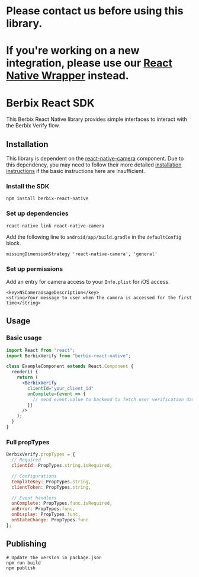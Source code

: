 # Please contact us before using this library. 
# If you're working on a new integration, please use our [React Native Wrapper](https://github.com/berbix/berbix-react-native-wrapper) instead.

# Berbix React SDK

This Berbix React Native library provides simple interfaces to interact with the Berbix Verify flow.

## Installation

This library is dependent on the [react-native-camera](https://github.com/react-native-community/react-native-camera) component. Due to this dependency, you may need to follow their more detailed [installation instructions](https://github.com/react-native-community/react-native-camera/blob/master/docs/installation.md) if the basic instructions here are insufficient.

### Install the SDK

    npm install berbix-react-native

### Set up dependencies

    react-native link react-native-camera

Add the following line to `android/app/build.gradle` in the `defaultConfig` block.

    missingDimensionStrategy 'react-native-camera', 'general'

### Set up permissions

Add an entry for camera access to your `Info.plist` for iOS access.

    <key>NSCameraUsageDescription</key>
    <string>Your message to user when the camera is accessed for the first time</string>

## Usage

### Basic usage

```jsx
import React from "react";
import BerbixVerify from "berbix-react-native";

class ExampleComponent extends React.Component {
  render() {
    return (
      <BerbixVerify
        clientId="your_client_id"
        onComplete={event => {
          // send event.value to backend to fetch user verification data
        }}
      />
    );
  }
}
```

### Full propTypes

```js
BerbixVerify.propTypes = {
  // Required
  clientId: PropTypes.string.isRequired,

  // Configurations
  templateKey: PropTypes.string,
  clientToken: PropTypes.string,

  // Event handlers
  onComplete: PropTypes.func.isRequired,
  onError: PropTypes.func,
  onDisplay: PropTypes.func,
  onStateChange: PropTypes.func
};
```

## Publishing

    # Update the version in package.json
    npm run build
    npm publish
